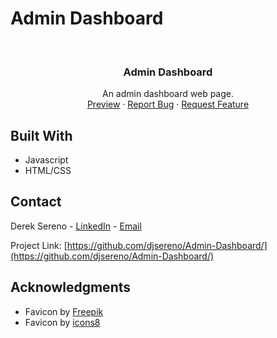 # Admin Dashboard

<div id="top"></div>

<!-- PROJECT LOGO -->
<br />
<div align="center">

<h3 align="center">Admin Dashboard</h3>

  <p align="center">
    An admin dashboard web page.
    <br />
    <a href="https://djsereno.github.io/Admin-Dashboard/">Preview</a>
    ·
    <a href="https://github.com/djsereno/Admin-Dashboard/issues">Report Bug</a>
    ·
    <a href="https://github.com/djsereno/Admin-Dashboard/issues">Request Feature</a>
  </p>
</div>

## Built With

- Javascript
- HTML/CSS

## Contact

Derek Sereno - [LinkedIn](https://www.linkedin.com/in/dereksereno/) - [Email](mailto:djsereno91@gmail.com)

Project Link: [https://github.com/djsereno/Admin-Dashboard/](https://github.com/djsereno/Admin-Dashboard/)

## Acknowledgments

- Favicon by [Freepik](https://freepik.com/)
- Favicon by [icons8](https://icons8.com/)
